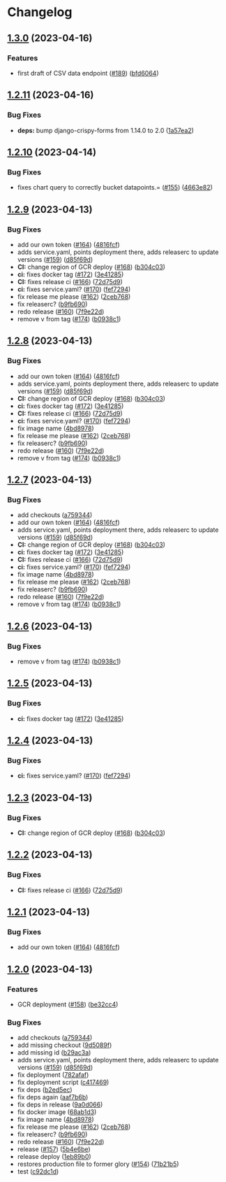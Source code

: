 # Changelog

## [1.3.0](https://github.com/ollz272/garden-server/compare/1.2.11...1.3.0) (2023-04-16)


### Features

* first draft of CSV data endpoint ([#189](https://github.com/ollz272/garden-server/issues/189)) ([bfd6064](https://github.com/ollz272/garden-server/commit/bfd60642713e1be0564305a3e1d837901592c4f0))

## [1.2.11](https://github.com/ollz272/garden-server/compare/1.2.10...1.2.11) (2023-04-16)


### Bug Fixes

* **deps:** bump django-crispy-forms from 1.14.0 to 2.0  ([1a57ea2](https://github.com/ollz272/garden-server/commit/1a57ea255c31e4ae69dc0d307e0d1dc7a55fbfc0))

## [1.2.10](https://github.com/ollz272/garden-server/compare/1.2.9...1.2.10) (2023-04-14)


### Bug Fixes

* fixes chart query to correctly bucket datapoints.= ([#155](https://github.com/ollz272/garden-server/issues/155)) ([4663e82](https://github.com/ollz272/garden-server/commit/4663e8202250090f979890f245067b759c5ac437))

## [1.2.9](https://github.com/ollz272/garden-server/compare/1.2.8...1.2.9) (2023-04-13)


### Bug Fixes

* add our own token ([#164](https://github.com/ollz272/garden-server/issues/164)) ([4816fcf](https://github.com/ollz272/garden-server/commit/4816fcf1ccc74148f18259c2fac63a7696835497))
* adds service.yaml, points deployment there, adds releaserc to update versions ([#159](https://github.com/ollz272/garden-server/issues/159)) ([d85f69d](https://github.com/ollz272/garden-server/commit/d85f69d10c7d11775dd02ff07e6f5502ae8cd6c6))
* **CI:** change region of GCR deploy ([#168](https://github.com/ollz272/garden-server/issues/168)) ([b304c03](https://github.com/ollz272/garden-server/commit/b304c03f8faad62b71eb1ac07d232e53ef776a1d))
* **ci:** fixes docker tag ([#172](https://github.com/ollz272/garden-server/issues/172)) ([3e41285](https://github.com/ollz272/garden-server/commit/3e41285ddc53ef5e8aacade94791589b5c8648f1))
* **CI:** fixes release ci ([#166](https://github.com/ollz272/garden-server/issues/166)) ([72d75d9](https://github.com/ollz272/garden-server/commit/72d75d936257a8e56704ca241e4eaa61f4f7e4aa))
* **ci:** fixes service.yaml? ([#170](https://github.com/ollz272/garden-server/issues/170)) ([fef7294](https://github.com/ollz272/garden-server/commit/fef7294b60caaa82281963ce19073f9eeb3a71c0))
* fix release me please ([#162](https://github.com/ollz272/garden-server/issues/162)) ([2ceb768](https://github.com/ollz272/garden-server/commit/2ceb768fdd842c4a89068b9bad5b9a95c42d0356))
* fix releaserc? ([b9fb690](https://github.com/ollz272/garden-server/commit/b9fb690d3dc442971556b23252e4481f0cb69e97))
* redo release ([#160](https://github.com/ollz272/garden-server/issues/160)) ([7f9e22d](https://github.com/ollz272/garden-server/commit/7f9e22d6c829621414c5e4f472f5e1378b96598e))
* remove v from tag ([#174](https://github.com/ollz272/garden-server/issues/174)) ([b0938c1](https://github.com/ollz272/garden-server/commit/b0938c138c347798e4f803127eb74216af893dee))

## [1.2.8](https://github.com/ollz272/garden-server/compare/1.2.7...1.2.8) (2023-04-13)


### Bug Fixes

* add our own token ([#164](https://github.com/ollz272/garden-server/issues/164)) ([4816fcf](https://github.com/ollz272/garden-server/commit/4816fcf1ccc74148f18259c2fac63a7696835497))
* adds service.yaml, points deployment there, adds releaserc to update versions ([#159](https://github.com/ollz272/garden-server/issues/159)) ([d85f69d](https://github.com/ollz272/garden-server/commit/d85f69d10c7d11775dd02ff07e6f5502ae8cd6c6))
* **CI:** change region of GCR deploy ([#168](https://github.com/ollz272/garden-server/issues/168)) ([b304c03](https://github.com/ollz272/garden-server/commit/b304c03f8faad62b71eb1ac07d232e53ef776a1d))
* **ci:** fixes docker tag ([#172](https://github.com/ollz272/garden-server/issues/172)) ([3e41285](https://github.com/ollz272/garden-server/commit/3e41285ddc53ef5e8aacade94791589b5c8648f1))
* **CI:** fixes release ci ([#166](https://github.com/ollz272/garden-server/issues/166)) ([72d75d9](https://github.com/ollz272/garden-server/commit/72d75d936257a8e56704ca241e4eaa61f4f7e4aa))
* **ci:** fixes service.yaml? ([#170](https://github.com/ollz272/garden-server/issues/170)) ([fef7294](https://github.com/ollz272/garden-server/commit/fef7294b60caaa82281963ce19073f9eeb3a71c0))
* fix image name ([4bd8978](https://github.com/ollz272/garden-server/commit/4bd89783cca55f800ab890eea44d429c9abb0472))
* fix release me please ([#162](https://github.com/ollz272/garden-server/issues/162)) ([2ceb768](https://github.com/ollz272/garden-server/commit/2ceb768fdd842c4a89068b9bad5b9a95c42d0356))
* fix releaserc? ([b9fb690](https://github.com/ollz272/garden-server/commit/b9fb690d3dc442971556b23252e4481f0cb69e97))
* redo release ([#160](https://github.com/ollz272/garden-server/issues/160)) ([7f9e22d](https://github.com/ollz272/garden-server/commit/7f9e22d6c829621414c5e4f472f5e1378b96598e))
* remove v from tag ([#174](https://github.com/ollz272/garden-server/issues/174)) ([b0938c1](https://github.com/ollz272/garden-server/commit/b0938c138c347798e4f803127eb74216af893dee))

## [1.2.7](https://github.com/ollz272/garden-server/compare/1.2.6...1.2.7) (2023-04-13)


### Bug Fixes

* add checkouts ([a759344](https://github.com/ollz272/garden-server/commit/a759344d33d14938c8f231a719dfbe4de0d112ef))
* add our own token ([#164](https://github.com/ollz272/garden-server/issues/164)) ([4816fcf](https://github.com/ollz272/garden-server/commit/4816fcf1ccc74148f18259c2fac63a7696835497))
* adds service.yaml, points deployment there, adds releaserc to update versions ([#159](https://github.com/ollz272/garden-server/issues/159)) ([d85f69d](https://github.com/ollz272/garden-server/commit/d85f69d10c7d11775dd02ff07e6f5502ae8cd6c6))
* **CI:** change region of GCR deploy ([#168](https://github.com/ollz272/garden-server/issues/168)) ([b304c03](https://github.com/ollz272/garden-server/commit/b304c03f8faad62b71eb1ac07d232e53ef776a1d))
* **ci:** fixes docker tag ([#172](https://github.com/ollz272/garden-server/issues/172)) ([3e41285](https://github.com/ollz272/garden-server/commit/3e41285ddc53ef5e8aacade94791589b5c8648f1))
* **CI:** fixes release ci ([#166](https://github.com/ollz272/garden-server/issues/166)) ([72d75d9](https://github.com/ollz272/garden-server/commit/72d75d936257a8e56704ca241e4eaa61f4f7e4aa))
* **ci:** fixes service.yaml? ([#170](https://github.com/ollz272/garden-server/issues/170)) ([fef7294](https://github.com/ollz272/garden-server/commit/fef7294b60caaa82281963ce19073f9eeb3a71c0))
* fix image name ([4bd8978](https://github.com/ollz272/garden-server/commit/4bd89783cca55f800ab890eea44d429c9abb0472))
* fix release me please ([#162](https://github.com/ollz272/garden-server/issues/162)) ([2ceb768](https://github.com/ollz272/garden-server/commit/2ceb768fdd842c4a89068b9bad5b9a95c42d0356))
* fix releaserc? ([b9fb690](https://github.com/ollz272/garden-server/commit/b9fb690d3dc442971556b23252e4481f0cb69e97))
* redo release ([#160](https://github.com/ollz272/garden-server/issues/160)) ([7f9e22d](https://github.com/ollz272/garden-server/commit/7f9e22d6c829621414c5e4f472f5e1378b96598e))
* remove v from tag ([#174](https://github.com/ollz272/garden-server/issues/174)) ([b0938c1](https://github.com/ollz272/garden-server/commit/b0938c138c347798e4f803127eb74216af893dee))

## [1.2.6](https://github.com/ollz272/garden-server/compare/v1.2.5...1.2.6) (2023-04-13)


### Bug Fixes

* remove v from tag ([#174](https://github.com/ollz272/garden-server/issues/174)) ([b0938c1](https://github.com/ollz272/garden-server/commit/b0938c138c347798e4f803127eb74216af893dee))

## [1.2.5](https://github.com/ollz272/garden-server/compare/v1.2.4...v1.2.5) (2023-04-13)


### Bug Fixes

* **ci:** fixes docker tag ([#172](https://github.com/ollz272/garden-server/issues/172)) ([3e41285](https://github.com/ollz272/garden-server/commit/3e41285ddc53ef5e8aacade94791589b5c8648f1))

## [1.2.4](https://github.com/ollz272/garden-server/compare/v1.2.3...v1.2.4) (2023-04-13)


### Bug Fixes

* **ci:** fixes service.yaml? ([#170](https://github.com/ollz272/garden-server/issues/170)) ([fef7294](https://github.com/ollz272/garden-server/commit/fef7294b60caaa82281963ce19073f9eeb3a71c0))

## [1.2.3](https://github.com/ollz272/garden-server/compare/v1.2.2...v1.2.3) (2023-04-13)


### Bug Fixes

* **CI:** change region of GCR deploy ([#168](https://github.com/ollz272/garden-server/issues/168)) ([b304c03](https://github.com/ollz272/garden-server/commit/b304c03f8faad62b71eb1ac07d232e53ef776a1d))

## [1.2.2](https://github.com/ollz272/garden-server/compare/v1.2.1...v1.2.2) (2023-04-13)


### Bug Fixes

* **CI:** fixes release ci ([#166](https://github.com/ollz272/garden-server/issues/166)) ([72d75d9](https://github.com/ollz272/garden-server/commit/72d75d936257a8e56704ca241e4eaa61f4f7e4aa))

## [1.2.1](https://github.com/ollz272/garden-server/compare/v1.2.0...v1.2.1) (2023-04-13)


### Bug Fixes

* add our own token ([#164](https://github.com/ollz272/garden-server/issues/164)) ([4816fcf](https://github.com/ollz272/garden-server/commit/4816fcf1ccc74148f18259c2fac63a7696835497))

## [1.2.0](https://github.com/ollz272/garden-server/compare/1.1.0...v1.2.0) (2023-04-13)


### Features

* GCR deployment ([#158](https://github.com/ollz272/garden-server/issues/158)) ([be32cc4](https://github.com/ollz272/garden-server/commit/be32cc4847efffa768bdef5ed264bfd06e851b0a))


### Bug Fixes

* add checkouts ([a759344](https://github.com/ollz272/garden-server/commit/a759344d33d14938c8f231a719dfbe4de0d112ef))
* add missing checkout ([9d5089f](https://github.com/ollz272/garden-server/commit/9d5089f6ec030b653a44d908f88a58003b0847ca))
* add missing id ([b29ac3a](https://github.com/ollz272/garden-server/commit/b29ac3a14a7f83e6a032de8ecebb77cf7f99ea15))
* adds service.yaml, points deployment there, adds releaserc to update versions ([#159](https://github.com/ollz272/garden-server/issues/159)) ([d85f69d](https://github.com/ollz272/garden-server/commit/d85f69d10c7d11775dd02ff07e6f5502ae8cd6c6))
* fix deployment ([782afaf](https://github.com/ollz272/garden-server/commit/782afaf379ee1d7106f1a85374a1a1ad7e8ecd80))
* fix deployment script ([c417469](https://github.com/ollz272/garden-server/commit/c417469cec33f0ebafccf97edb0413b4dcd73949))
* fix deps ([b2ed5ec](https://github.com/ollz272/garden-server/commit/b2ed5ecb5b3def97155d2d4ae44bd5aaa2bdc14e))
* fix deps again ([aaf7b6b](https://github.com/ollz272/garden-server/commit/aaf7b6bc6b798a94440f37d5b99fd6c3957f6650))
* fix deps in release ([9a0d066](https://github.com/ollz272/garden-server/commit/9a0d06617c463b092ff97d1c46deda3a2b23e5ff))
* fix docker image ([68ab1d3](https://github.com/ollz272/garden-server/commit/68ab1d3e5e2cbd1e82b8822fd530767d102a6f37))
* fix image name ([4bd8978](https://github.com/ollz272/garden-server/commit/4bd89783cca55f800ab890eea44d429c9abb0472))
* fix release me please ([#162](https://github.com/ollz272/garden-server/issues/162)) ([2ceb768](https://github.com/ollz272/garden-server/commit/2ceb768fdd842c4a89068b9bad5b9a95c42d0356))
* fix releaserc? ([b9fb690](https://github.com/ollz272/garden-server/commit/b9fb690d3dc442971556b23252e4481f0cb69e97))
* redo release ([#160](https://github.com/ollz272/garden-server/issues/160)) ([7f9e22d](https://github.com/ollz272/garden-server/commit/7f9e22d6c829621414c5e4f472f5e1378b96598e))
* release ([#157](https://github.com/ollz272/garden-server/issues/157)) ([5b4e6be](https://github.com/ollz272/garden-server/commit/5b4e6becf1eb1cf098dff3b771b9c57dd0cad0d0))
* release deploy ([1eb89b0](https://github.com/ollz272/garden-server/commit/1eb89b0167cf16188ed2c904668974f60fdb7eb5))
* restores production file to former glory ([#154](https://github.com/ollz272/garden-server/issues/154)) ([71b21b5](https://github.com/ollz272/garden-server/commit/71b21b50f8f91a37c3b32ac1fd5027e597e80a59))
* test ([c92dc1d](https://github.com/ollz272/garden-server/commit/c92dc1d7ef206ac9764841f3090a623c40290d8e))
